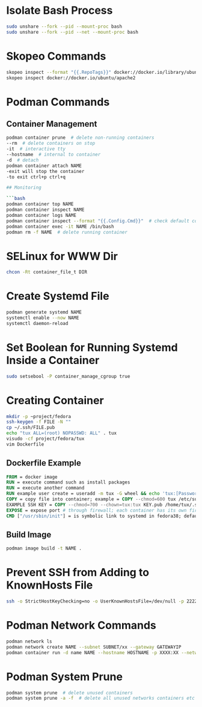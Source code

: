 # Isolate Bash Process

```bash
sudo unshare --fork --pid --mount-proc bash
sudo unshare --fork --pid --net --mount-proc bash
```

# Skopeo Commands

```bash
skopeo inspect --format "{{.RepoTags}}" docker://docker.io/library/ubuntu:latest | tr ' ' '\n' | grep focal
skopeo inspect docker://docker.io/ubuntu/apache2
```

# Podman Commands

## Container Management

```bash
podman container prune  # delete non-running containers
--rm  # delete containers on stop
-it  # interactive tty
--hostname  # internal to container
-d  # detach
podman container attach NAME
-exit will stop the container
-to exit ctrl+p ctrl+q

## Monitoring

```bash
podman container top NAME
podman container inspect NAME
podman container logs NAME
podman container inspect --format "{{.Config.Cmd}}"  # check default command
podman container exec -it NAME /bin/bash
podman rm -f NAME  # delete running container
```

# SELinux for WWW Dir

```bash
chcon -Rt container_file_t DIR
```

# Create Systemd File

```bash
podman generate systemd NAME
systemctl enable --now NAME
systemctl daemon-reload
```

# Set Boolean for Running Systemd Inside a Container

```bash
sudo setsebool -P container_manage_cgroup true
```

# Creating Container

```bash
mkdir -p ~project/fedora
ssh-keygen -f FILE -N ""
cp ~/.ssh/FILE.pub
echo "tux ALL=(root) NOPASSWD: ALL" . tux
visudo -cf project/fedora/tux
vim Dockerfile
```

## Dockerfile Example

```dockerfile
FROM = docker image
RUN = execute command such as install packages
RUN = execute another command
RUN example user create = useradd -m tux -G wheel && echo 'tux:[Password1]' | chpasswd
COPY = copy file into container; example = COPY --chmod=600 tux /etc/sudoers.d/tux
EXAMPLE SSH KEY = COPY --chmod=700 --chown=tux:tux KEY.pub /home/tux/.ssh/authorized_keys
EXPOSE = expose port # through firewall; each container has its own firewall
CMD ["/usr/sbin/init"] = is symbolic link to systemd in fedora38; default executable
```

## Build Image

```bash
podman image build -t NAME .
```

# Prevent SSH from Adding to KnownHosts File

```bash
ssh -o StrictHostKeyChecking=no -o UserKnownHostsFile=/dev/null -p 2222:22 tux@localhost
```

# Podman Network Commands

```bash
podman network ls
podman network create NAME --subnet SUBNET/xx --gateway GATEWAYIP
podman container run -d name NAME --hostname HOSTNAME -p XXXX:XX --network NAME CONTAINERIMAGE
```

# Podman System Prune

```bash
podman system prune  # delete unused containers
podman system prune -a -f  # delete all unused networks containers etc

